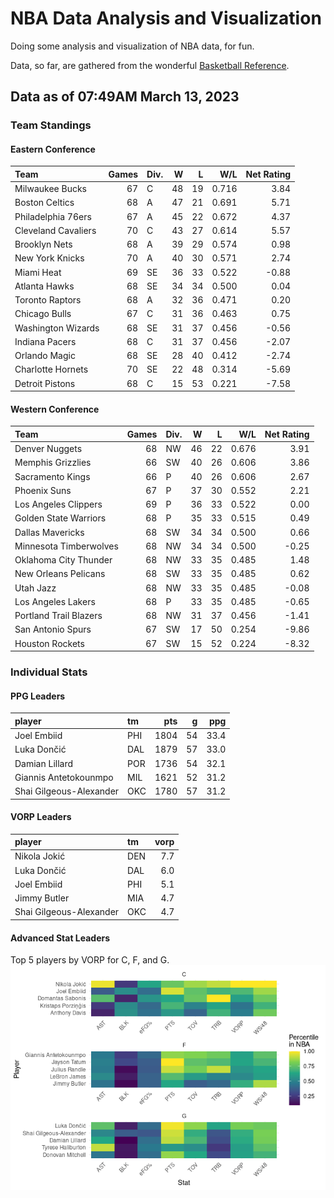 # NBA Data Analysis and Visualization

Doing some analysis and visualization of NBA data, for fun.

Data, so far, are gathered from the wonderful [Basketball
Reference](https://www.basketball-reference.com/).

## Data as of 07:49AM March 13, 2023

### Team Standings

#### Eastern Conference

| Team                | Games | Div. |   W |   L |   W/L | Net Rating |
|:--------------------|------:|:-----|----:|----:|------:|-----------:|
| Milwaukee Bucks     |    67 | C    |  48 |  19 | 0.716 |       3.84 |
| Boston Celtics      |    68 | A    |  47 |  21 | 0.691 |       5.71 |
| Philadelphia 76ers  |    67 | A    |  45 |  22 | 0.672 |       4.37 |
| Cleveland Cavaliers |    70 | C    |  43 |  27 | 0.614 |       5.57 |
| Brooklyn Nets       |    68 | A    |  39 |  29 | 0.574 |       0.98 |
| New York Knicks     |    70 | A    |  40 |  30 | 0.571 |       2.74 |
| Miami Heat          |    69 | SE   |  36 |  33 | 0.522 |      -0.88 |
| Atlanta Hawks       |    68 | SE   |  34 |  34 | 0.500 |       0.04 |
| Toronto Raptors     |    68 | A    |  32 |  36 | 0.471 |       0.20 |
| Chicago Bulls       |    67 | C    |  31 |  36 | 0.463 |       0.75 |
| Washington Wizards  |    68 | SE   |  31 |  37 | 0.456 |      -0.56 |
| Indiana Pacers      |    68 | C    |  31 |  37 | 0.456 |      -2.07 |
| Orlando Magic       |    68 | SE   |  28 |  40 | 0.412 |      -2.74 |
| Charlotte Hornets   |    70 | SE   |  22 |  48 | 0.314 |      -5.69 |
| Detroit Pistons     |    68 | C    |  15 |  53 | 0.221 |      -7.58 |

#### Western Conference

| Team                   | Games | Div. |   W |   L |   W/L | Net Rating |
|:-----------------------|------:|:-----|----:|----:|------:|-----------:|
| Denver Nuggets         |    68 | NW   |  46 |  22 | 0.676 |       3.91 |
| Memphis Grizzlies      |    66 | SW   |  40 |  26 | 0.606 |       3.86 |
| Sacramento Kings       |    66 | P    |  40 |  26 | 0.606 |       2.67 |
| Phoenix Suns           |    67 | P    |  37 |  30 | 0.552 |       2.21 |
| Los Angeles Clippers   |    69 | P    |  36 |  33 | 0.522 |       0.00 |
| Golden State Warriors  |    68 | P    |  35 |  33 | 0.515 |       0.49 |
| Dallas Mavericks       |    68 | SW   |  34 |  34 | 0.500 |       0.66 |
| Minnesota Timberwolves |    68 | NW   |  34 |  34 | 0.500 |      -0.25 |
| Oklahoma City Thunder  |    68 | NW   |  33 |  35 | 0.485 |       1.48 |
| New Orleans Pelicans   |    68 | SW   |  33 |  35 | 0.485 |       0.62 |
| Utah Jazz              |    68 | NW   |  33 |  35 | 0.485 |      -0.08 |
| Los Angeles Lakers     |    68 | P    |  33 |  35 | 0.485 |      -0.65 |
| Portland Trail Blazers |    68 | NW   |  31 |  37 | 0.456 |      -1.41 |
| San Antonio Spurs      |    67 | SW   |  17 |  50 | 0.254 |      -9.86 |
| Houston Rockets        |    67 | SW   |  15 |  52 | 0.224 |      -8.32 |

### Individual Stats

#### PPG Leaders

| player                  | tm  |  pts |   g |  ppg |
|:------------------------|:----|-----:|----:|-----:|
| Joel Embiid             | PHI | 1804 |  54 | 33.4 |
| Luka Dončić             | DAL | 1879 |  57 | 33.0 |
| Damian Lillard          | POR | 1736 |  54 | 32.1 |
| Giannis Antetokounmpo   | MIL | 1621 |  52 | 31.2 |
| Shai Gilgeous-Alexander | OKC | 1780 |  57 | 31.2 |

#### VORP Leaders

| player                  | tm  | vorp |
|:------------------------|:----|-----:|
| Nikola Jokić            | DEN |  7.7 |
| Luka Dončić             | DAL |  6.0 |
| Joel Embiid             | PHI |  5.1 |
| Jimmy Butler            | MIA |  4.7 |
| Shai Gilgeous-Alexander | OKC |  4.7 |

#### Advanced Stat Leaders

Top 5 players by VORP for C, F, and G.
![](README_files/figure-gfm/README-unnamed-chunk-7-1.png)<!-- -->
